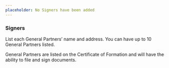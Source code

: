 ```yaml
---
placeholder: No Signers have been added
---
```


### Signers

List each General Partners’ name and address. You can have up to 10 General Partners listed.

General Partners are listed on the Certificate of Formation and will have the ability to file and sign documents.
